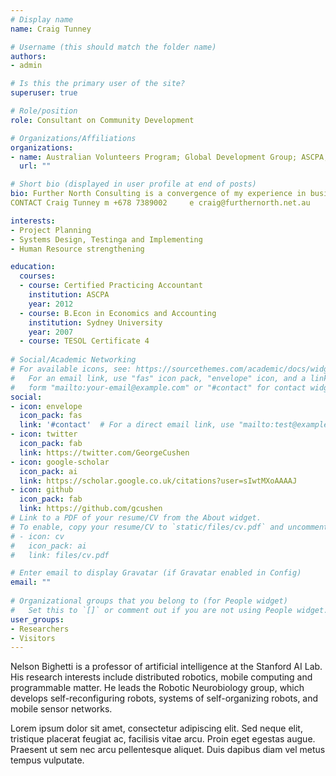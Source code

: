 ```yaml
---
# Display name
name: Craig Tunney

# Username (this should match the folder name)
authors:
- admin

# Is this the primary user of the site?
superuser: true

# Role/position
role: Consultant on Community Development

# Organizations/Affiliations
organizations:
- name: Australian Volunteers Program; Global Development Group; ASCPA; University of Queensland; SYdney University
  url: ""

# Short bio (displayed in user profile at end of posts)
bio: Further North Consulting is a convergence of my experience in business with community development made available to serve your organization. I can connect people, processes and pathways to help your social enterprise or non-profit thrive. 
CONTACT Craig Tunney m +678 7389002     e craig@furthernorth.net.au

interests:
- Project Planning
- Systems Design, Testinga and Implementing
- Human Resource strengthening

education:
  courses:
  - course: Certified Practicing Accountant
    institution: ASCPA
    year: 2012
  - course: B.Econ in Economics and Accounting
    institution: Sydney University
    year: 2007
  - course: TESOL Certificate 4
  
# Social/Academic Networking
# For available icons, see: https://sourcethemes.com/academic/docs/widgets/#icons
#   For an email link, use "fas" icon pack, "envelope" icon, and a link in the
#   form "mailto:your-email@example.com" or "#contact" for contact widget.
social:
- icon: envelope
  icon_pack: fas
  link: '#contact'  # For a direct email link, use "mailto:test@example.org".
- icon: twitter
  icon_pack: fab
  link: https://twitter.com/GeorgeCushen
- icon: google-scholar
  icon_pack: ai
  link: https://scholar.google.co.uk/citations?user=sIwtMXoAAAAJ
- icon: github
  icon_pack: fab
  link: https://github.com/gcushen
# Link to a PDF of your resume/CV from the About widget.
# To enable, copy your resume/CV to `static/files/cv.pdf` and uncomment the lines below.  
# - icon: cv
#   icon_pack: ai
#   link: files/cv.pdf

# Enter email to display Gravatar (if Gravatar enabled in Config)
email: ""
  
# Organizational groups that you belong to (for People widget)
#   Set this to `[]` or comment out if you are not using People widget.  
user_groups:
- Researchers
- Visitors
---
```


Nelson Bighetti is a professor of artificial intelligence at the Stanford AI Lab. His research interests include distributed robotics, mobile computing and programmable matter. He leads the Robotic Neurobiology group, which develops self-reconfiguring robots, systems of self-organizing robots, and mobile sensor networks.

Lorem ipsum dolor sit amet, consectetur adipiscing elit. Sed neque elit, tristique placerat feugiat ac, facilisis vitae arcu. Proin eget egestas augue. Praesent ut sem nec arcu pellentesque aliquet. Duis dapibus diam vel metus tempus vulputate. 
